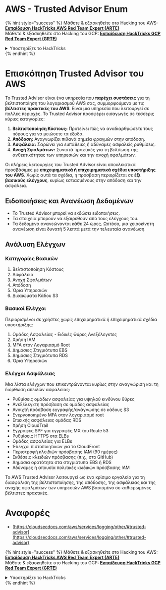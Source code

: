 # AWS - Trusted Advisor Enum

{% hint style="success" %}
Μάθετε & εξασκηθείτε στο Hacking του AWS:<img src="/.gitbook/assets/image.png" alt="" data-size="line">[**Εκπαίδευση HackTricks AWS Red Team Expert (ARTE)**](https://training.hacktricks.xyz/courses/arte)<img src="/.gitbook/assets/image.png" alt="" data-size="line">\
Μάθετε & εξασκηθείτε στο Hacking του GCP: <img src="/.gitbook/assets/image (2).png" alt="" data-size="line">[**Εκπαίδευση HackTricks GCP Red Team Expert (GRTE)**<img src="/.gitbook/assets/image (2).png" alt="" data-size="line">](https://training.hacktricks.xyz/courses/grte)

<details>

<summary>Υποστηρίξτε το HackTricks</summary>

* Ελέγξτε τα [**σχέδια συνδρομής**](https://github.com/sponsors/carlospolop)!
* **Εγγραφείτε** 💬 [**στην ομάδα Discord**](https://discord.gg/hRep4RUj7f) ή στην [**ομάδα telegram**](https://t.me/peass) ή **ακολουθήστε** μας στο **Twitter** 🐦 [**@hacktricks\_live**](https://twitter.com/hacktricks\_live)**.**
* **Μοιραστείτε κόλπα hacking υποβάλλοντας PRs** στα αποθετήρια [**HackTricks**](https://github.com/carlospolop/hacktricks) και [**HackTricks Cloud**](https://github.com/carlospolop/hacktricks-cloud).

</details>
{% endhint %}

# Επισκόπηση Trusted Advisor του AWS

Το Trusted Advisor είναι ένα υπηρεσία που **παρέχει συστάσεις** για τη βελτιστοποίηση του λογαριασμού AWS σας, συμμορφούμενο με τις **βέλτιστες πρακτικές του AWS**. Είναι μια υπηρεσία που λειτουργεί σε πολλές περιοχές. Το Trusted Advisor προσφέρει εισαγωγές σε τέσσερις κύριες κατηγορίες:

1. **Βελτιστοποίηση Κόστους:** Προτείνει πώς να αναδιαρθρώσετε τους πόρους για να μειώσετε τα έξοδα.
2. **Απόδοση:** Αναγνωρίζει πιθανά σημεία φραγμών στην απόδοση.
3. **Ασφάλεια:** Σαρώνει για ευπάθειες ή αδύναμες ασφαλείς ρυθμίσεις.
4. **Ανοχή Σφαλμάτων:** Συνιστά πρακτικές για τη βελτίωση της ανθεκτικότητας των υπηρεσιών και την ανοχή σφαλμάτων.

Οι πλήρεις λειτουργίες του Trusted Advisor είναι αποκλειστικά προσβάσιμες με **επιχειρηματικά ή επιχειρηματικά σχέδια υποστήριξης του AWS**. Χωρίς αυτά τα σχέδια, η πρόσβαση περιορίζεται σε **έξι βασικούς ελέγχους**, κυρίως εστιασμένους στην απόδοση και την ασφάλεια.

## Ειδοποιήσεις και Ανανέωση Δεδομένων

- Το Trusted Advisor μπορεί να εκδώσει ειδοποιήσεις.
- Τα στοιχεία μπορούν να εξαιρεθούν από τους ελέγχους του.
- Τα δεδομένα ανανεώνονται κάθε 24 ώρες. Ωστόσο, μια χειροκίνητη ανανέωση είναι δυνατή 5 λεπτά μετά την τελευταία ανανέωση.

## **Ανάλυση Ελέγχων**

### Κατηγορίες Βασικών

1. Βελτιστοποίηση Κόστους
2. Ασφάλεια
3. Ανοχή Σφαλμάτων
4. Απόδοση
5. Όρια Υπηρεσιών
6. Δικαιώματα Κάδου S3

### Βασικοί Ελέγχοι

Περιορισμένοι σε χρήστες χωρίς επιχειρηματικά ή επιχειρηματικά σχέδια υποστήριξης:

1. Ομάδες Ασφαλείας - Ειδικές Θύρες Ανεξέλεγκτες
2. Χρήση IAM
3. MFA στον Λογαριασμό Root
4. Δημόσιες Στιγμιότυπα EBS
5. Δημόσιες Στιγμιότυπα RDS
6. Όρια Υπηρεσιών

### Ελέγχοι Ασφάλειας

Μια λίστα ελέγχων που επικεντρώνονται κυρίως στην αναγνώριση και τη διόρθωση απειλών ασφαλείας:

- Ρυθμίσεις ομάδων ασφαλείας για υψηλού κινδύνου θύρες
- Ανεξέλεγκτη πρόσβαση σε ομάδες ασφαλείας
- Ανοιχτή πρόσβαση εγγραφής/ανάγνωσης σε κάδους S3
- Ενεργοποιημένο MFA στον λογαριασμό root
- Επιεικής ασφάλειας ομάδας RDS
- Χρήση CloudTrail
- Εγγραφές SPF για εγγραφές MX του Route 53
- Ρυθμίσεις HTTPS στα ELBs
- Ομάδες ασφαλείας για ELBs
- Έλεγχοι πιστοποιητικών για το CloudFront
- Περιστροφή κλειδιών πρόσβασης IAM (90 ημέρες)
- Εκθέσεις κλειδιών πρόσβασης (π.χ., στο GitHub)
- Δημόσια ορατότητα στα στιγμιότυπα EBS ή RDS
- Αδύναμες ή απουσία πολιτικές κωδικών πρόσβασης IAM

Το AWS Trusted Advisor λειτουργεί ως ένα κρίσιμο εργαλείο για τη διασφάλιση της βελτιστοποίησης, της απόδοσης, της ασφάλειας και της ανοχής σφαλμάτων των υπηρεσιών AWS βασισμένο σε καθιερωμένες βέλτιστες πρακτικές.


# **Αναφορές**

* [https://cloudsecdocs.com/aws/services/logging/other/#trusted-advisor](https://cloudsecdocs.com/aws/services/logging/other/#trusted-advisor)

{% hint style="success" %}
Μάθετε & εξασκηθείτε στο Hacking του AWS:<img src="/.gitbook/assets/image.png" alt="" data-size="line">[**Εκπαίδευση HackTricks AWS Red Team Expert (ARTE)**](https://training.hacktricks.xyz/courses/arte)<img src="/.gitbook/assets/image.png" alt="" data-size="line">\
Μάθετε & εξασκηθείτε στο Hacking του GCP: <img src="/.gitbook/assets/image (2).png" alt="" data-size="line">[**Εκπαίδευση HackTricks GCP Red Team Expert (GRTE)**<img src="/.gitbook/assets/image (2).png" alt="" data-size="line">](https://training.hacktricks.xyz/courses/grte)

<details>

<summary>Υποστηρίξτε το HackTricks</summary>

* Ελέγξτε τα [**σχέδια συνδρομής**](https://github.com/sponsors/carlospolop)!
* **Εγγραφείτε** 💬 [**στην ομάδα Discord**](https://discord.gg/hRep4RUj7f) ή στην [**ομάδα telegram**](https://t.me/peass) ή **ακολουθήστε** μας στο **Twitter** 🐦 [**@hacktricks\_live**](https://twitter.com/hacktricks\_live)**.**
* **Μοιραστείτε κόλπα hacking υποβάλλοντας PRs** στα αποθετήρια [**HackTricks**](https://github.com/carlospolop/hacktricks) και [**HackTricks Cloud**](https://github.com/carlospolop/hacktricks-cloud).

</details>
{% endhint %}
